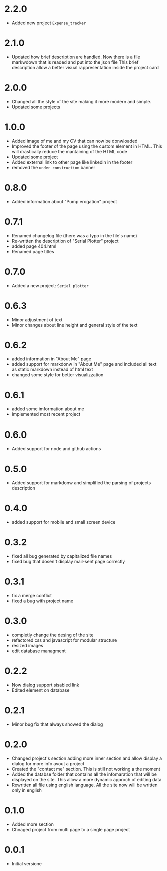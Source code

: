 # 2.2.0
- Added new project `Expense_tracker`

# 2.1.0
- Updated how brief description are handled. Now there is a file markwdown that is readed and put into the json file
This brief description allow a better visual rappresentation inside the project card


# 2.0.0
- Changed all the style of the site making it more modern and simple.
- Updated some projects

# 1.0.0
- Added image of me and my CV that can now be donwloaded
- Improved the footer of the page using the custom element in HTML. This will drastically reduce the mantaining of the HTML code
- Updated some project
- Added external link to other page like linkedin in the footer
- removed the `under construction` banner


# 0.8.0
- Added information about "Pump erogation" project 

# 0.7.1
- Renamed changelog file (there was a typo in the file's name)
- Re-written the description of "Serial Plotter" project
- added page 404.html
- Renamed page titles

# 0.7.0
- Added a new project: `Serial plotter`

# 0.6.3
- Minor adjustment of text
- Minor changes about line height and general style of the text

# 0.6.2
- added information in "About Me" page
- added support for markdonw in "About Me" page and included all text as static markdown instead of html text
- changed some style for better visualizzation

# 0.6.1
- added some imformation about me
- implemented most recent project

# 0.6.0 
- Added support for node and github actions

# 0.5.0
- Added support for markdonw and simplified the parsing of projects description

# 0.4.0
- added support for mobile and small screen device

# 0.3.2
- fixed all bug generated by capitalized file names
- fixed bug that dosen't display mail-sent page correctly

# 0.3.1
- fix a merge conflict
- fixed a bug with project name

# 0.3.0
- completly change the desing of the site
- refactored css and javascript for modular structure
- resized images
- edit database managment

# 0.2.2
- Now dialog support sisabled link
- Edited element on database

# 0.2.1
- Minor bug fix that always showed the dialog

# 0.2.0
- Changed project's section adding more inner section and allow display a dialog for more info avout a project
- Created the "contact me" section. This is still not working a the moment
- Added the databse folder that contains all the infomaration that will be displayed on the site. This allow a more dynamic approch of editing data 
- Rewritten all file using english language. All the site now will be written only in english

# 0.1.0 
- Added more section
- Chnaged project from multi page to a single page project

# 0.0.1 
- Initial versione